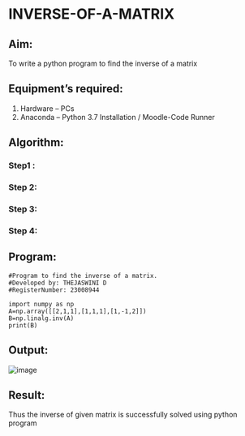 # INVERSE-OF-A-MATRIX
## Aim:
To write a python program to find the inverse of a matrix
## Equipment’s required:
1. 	Hardware – PCs
2. 	Anaconda – Python 3.7 Installation / Moodle-Code Runner
## Algorithm:
### Step1 : 
### Step 2: 
### Step 3: 
### Step 4: 

## Program:
```
#Program to find the inverse of a matrix.
#Developed by: THEJASWINI D
#RegisterNumber: 23008944

import numpy as np
A=np.array([[2,1,1],[1,1,1],[1,-1,2]])
B=np.linalg.inv(A)
print(B)

```
## Output:
![image](https://github.com/thejaswinidhanaraj/INVERSE-OF-A-MATRIX/assets/148514511/bac175a5-a80a-4a73-8b98-b62f6e603b21)

## Result:
Thus the inverse of given matrix is successfully solved using python program

